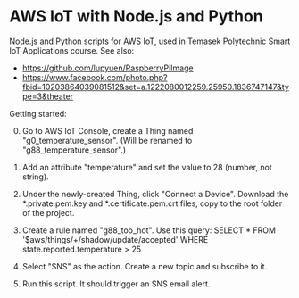 # AWS IoT with Node.js and Python
Node.js and Python scripts for AWS IoT, used in Temasek Polytechnic Smart IoT Applications course. See also:

- https://github.com/lupyuen/RaspberryPiImage
- https://www.facebook.com/photo.php?fbid=10203864039081512&set=a.1222080012259.25950.1836747147&type=3&theater

Getting started:

0. Go to AWS IoT Console, create a Thing named "g0_temperature_sensor".  (Will be renamed to "g88_temperature_sensor".)

0. Add an attribute "temperature" and set the value to 28 (number, not string).

0. Under the newly-created Thing, click "Connect a Device".  Download the *.private.pem.key and *.certificate.pem.crt files, copy to the root folder of the project.

0. Create a rule named "g88_too_hot".  Use this query: SELECT * FROM '$aws/things/+/shadow/update/accepted' WHERE state.reported.temperature > 25

0. Select "SNS" as the action. Create a new topic and subscribe to it.

0. Run this script. It should trigger an SNS email alert.

